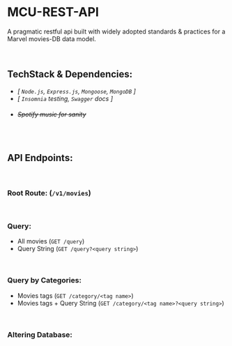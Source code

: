 # MCU-REST-API
A pragmatic restful api built with widely adopted standards &amp; practices for a Marvel movies-DB data model.

<br>

## TechStack & Dependencies:
* _[ `Node.js`, `Express.js`, `Mongoose`, `MongoDB` ]_
* _[ `Insomnia` testing, `Swagger` docs ]_
* <h6 style="text-decoration: line-through">Spotify music for sanity</h6>

<br>

## API Endpoints:

<br>

### Root Route: (`/v1/movies`)

<br>

### Query:
- All movies (`GET /query`)
- Query String (`GET /query?<query string>`)

<br>

### Query by Categories:
- Movies tags (`GET /category/<tag name>`)
- Movies tags + Query String (`GET /category/<tag name>?<query string>`)

<br>

### Altering Database:


